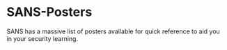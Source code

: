 # SANS-Posters

SANS has a massive list of posters available for quick reference to aid you in your security learning.
